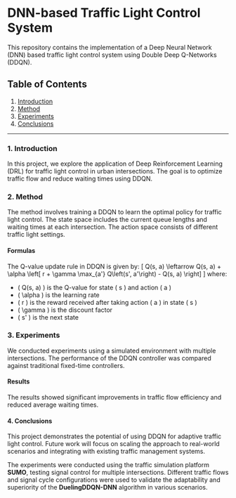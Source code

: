 # DNN-based Traffic Light Control System

This repository contains the implementation of a Deep Neural Network (DNN) based traffic light control system using Double Deep Q-Networks (DDQN).

## Table of Contents

1. [Introduction](#introduction)
2. [Method](#method)
3. [Experiments](#experiments)
4. [Conclusions](#conclusions)

---

### 1. Introduction

In this project, we explore the application of Deep Reinforcement Learning (DRL) for traffic light control in urban intersections. The goal is to optimize traffic flow and reduce waiting times using DDQN.

### 2. Method

The method involves training a DDQN to learn the optimal policy for traffic light control. The state space includes the current queue lengths and waiting times at each intersection. The action space consists of different traffic light settings.

#### Formulas

The Q-value update rule in DDQN is given by:
\[ Q(s, a) \leftarrow Q(s, a) + \alpha \left[ r + \gamma \max_{a'} Q\left(s', a'\right) - Q(s, a) \right] \]
where:
- \( Q(s, a) \) is the Q-value for state \( s \) and action \( a \)
- \( \alpha \) is the learning rate
- \( r \) is the reward received after taking action \( a \) in state \( s \)
- \( \gamma \) is the discount factor
- \( s' \) is the next state

### 3. Experiments

We conducted experiments using a simulated environment with multiple intersections. The performance of the DDQN controller was compared against traditional fixed-time controllers.

#### Results

The results showed significant improvements in traffic flow efficiency and reduced average waiting times.

#### 4. Conclusions

This project demonstrates the potential of using DDQN for adaptive traffic light control. Future work will focus on scaling the approach to real-world scenarios and integrating with existing traffic management systems.

The experiments were conducted using the traffic simulation platform **SUMO**, testing signal control for multiple intersections. Different traffic flows and signal cycle configurations were used to validate the adaptability and superiority of the **DuelingDDQN-DNN** algorithm in various scenarios.

